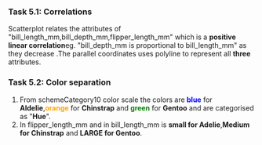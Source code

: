 ### Task 5.1: Correlations
 Scatterplot relates the attributes of "bill_length_mm,bill_depth_mm,flipper_length_mm" which is a <b>positive linear correlation</b>eg. "bill_depth_mm is proportional to bill_length_mm" as they decrease .The parallel coordinates uses polyline to represent all <b>three</b> attributes.


### Task 5.2: Color separation
1. From schemeCategory10 color scale the colors are 
<font color="blue"><b>blue</b></font>
for <b>Aldelie</b>,<font color="orange"><b>orange</b></font> for <b>Chinstrap</b> and <font color="green"><b>green</b></font> for <b>Gentoo</b> and are categorised as "<b>Hue</b>".<br>
2. In flipper_length_mm and in bill_length_mm is <b>small for Adelie</b>,<b>Medium for Chinstrap</b> and <b>LARGE for Gentoo</b>.